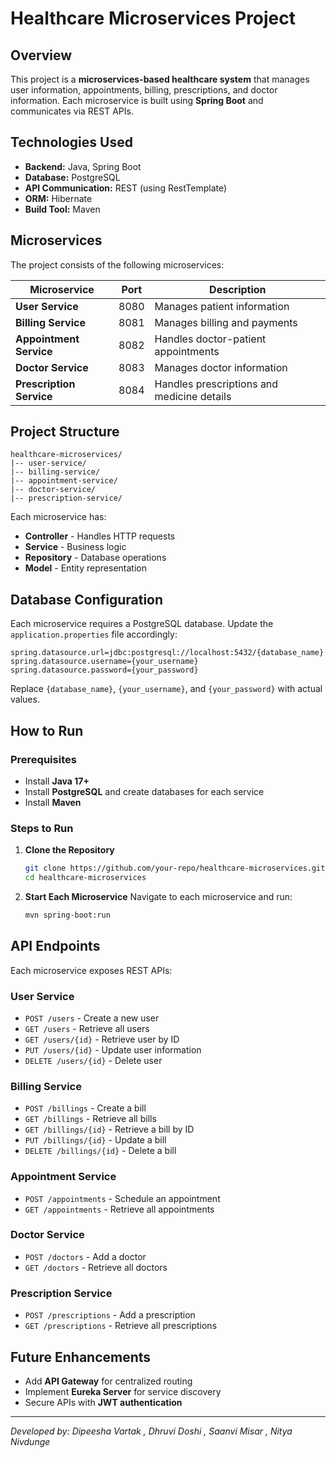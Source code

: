 # Healthcare Microservices Project

## Overview
This project is a **microservices-based healthcare system** that manages user information, appointments, billing, prescriptions, and doctor information. Each microservice is built using **Spring Boot** and communicates via REST APIs.

## Technologies Used
- **Backend:** Java, Spring Boot
- **Database:** PostgreSQL
- **API Communication:** REST (using RestTemplate)
- **ORM:** Hibernate
- **Build Tool:** Maven

## Microservices
The project consists of the following microservices:

| Microservice         | Port  | Description |
|---------------------|------|-------------|
| **User Service** | 8080 | Manages patient information |
| **Billing Service** | 8081 | Manages billing and payments |
| **Appointment Service** | 8082 | Handles doctor-patient appointments |
| **Doctor Service** | 8083 | Manages doctor information |
| **Prescription Service** | 8084 | Handles prescriptions and medicine details |

## Project Structure
```
healthcare-microservices/
|-- user-service/
|-- billing-service/
|-- appointment-service/
|-- doctor-service/
|-- prescription-service/
```
Each microservice has:
- **Controller** - Handles HTTP requests
- **Service** - Business logic
- **Repository** - Database operations
- **Model** - Entity representation

## Database Configuration
Each microservice requires a PostgreSQL database. Update the `application.properties` file accordingly:

```properties
spring.datasource.url=jdbc:postgresql://localhost:5432/{database_name}
spring.datasource.username={your_username}
spring.datasource.password={your_password}
```
Replace `{database_name}`, `{your_username}`, and `{your_password}` with actual values.

## How to Run
### Prerequisites
- Install **Java 17+**
- Install **PostgreSQL** and create databases for each service
- Install **Maven**

### Steps to Run
1. **Clone the Repository**
   ```sh
   git clone https://github.com/your-repo/healthcare-microservices.git
   cd healthcare-microservices
   ```

2. **Start Each Microservice**
   Navigate to each microservice and run:
   ```sh
   mvn spring-boot:run
   ```

## API Endpoints
Each microservice exposes REST APIs:

### User Service
- `POST /users` - Create a new user
- `GET /users` - Retrieve all users
- `GET /users/{id}` - Retrieve user by ID
- `PUT /users/{id}` - Update user information
- `DELETE /users/{id}` - Delete user

### Billing Service
- `POST /billings` - Create a bill
- `GET /billings` - Retrieve all bills
- `GET /billings/{id}` - Retrieve a bill by ID
- `PUT /billings/{id}` - Update a bill
- `DELETE /billings/{id}` - Delete a bill

### Appointment Service
- `POST /appointments` - Schedule an appointment
- `GET /appointments` - Retrieve all appointments

### Doctor Service
- `POST /doctors` - Add a doctor
- `GET /doctors` - Retrieve all doctors

### Prescription Service
- `POST /prescriptions` - Add a prescription
- `GET /prescriptions` - Retrieve all prescriptions

## Future Enhancements
- Add **API Gateway** for centralized routing
- Implement **Eureka Server** for service discovery
- Secure APIs with **JWT authentication**

---

_Developed by: Dipeesha Vartak , Dhruvi Doshi , Saanvi Misar , Nitya Nivdunge_

